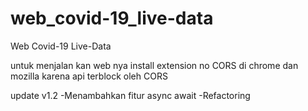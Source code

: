#  web_covid-19_live-data
Web Covid-19 Live-Data

untuk menjalan kan web nya install extension no CORS di chrome dan mozilla
karena api terblock oleh CORS

update v1.2
-Menambahkan fitur async await
-Refactoring 
